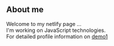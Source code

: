 
## About me
Welcome to my netlify page ... <br>
I'm working on JavaScript technologies. <br>
For detailed profile information on 
<a href="https://superlative-pixie-23ad7e.netlify.app">demo1</a>
